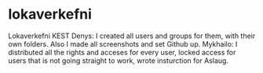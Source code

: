 # lokaverkefni
Lokaverkefni KEST
Denys: I created all users and groups for them, with their own folders. Also I made all screenshots and set Github up.
Mykhailo: I distributed all the rights and acceses for every user, locked access for users that is not going straight to work, wrote insturction for Aslaug. 
